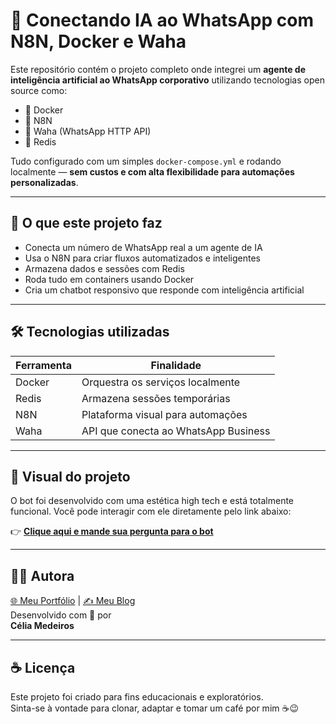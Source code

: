 # 🤖 Conectando IA ao WhatsApp com N8N, Docker e Waha

Este repositório contém o projeto completo onde integrei um **agente de inteligência artificial ao WhatsApp corporativo** utilizando tecnologias open source como:

- 🐳 Docker  
- 🔄 N8N  
- 🔌 Waha (WhatsApp HTTP API)  
- 🧠 Redis  

Tudo configurado com um simples `docker-compose.yml` e rodando localmente — **sem custos e com alta flexibilidade para automações personalizadas**.

---

## 🚀 O que este projeto faz

- Conecta um número de WhatsApp real a um agente de IA
- Usa o N8N para criar fluxos automatizados e inteligentes
- Armazena dados e sessões com Redis
- Roda tudo em containers usando Docker
- Cria um chatbot responsivo que responde com inteligência artificial

---

## 🛠️ Tecnologias utilizadas

| Ferramenta  | Finalidade                             |
|-------------|----------------------------------------|
| Docker      | Orquestra os serviços localmente       |
| Redis       | Armazena sessões temporárias           |
| N8N         | Plataforma visual para automações      |
| Waha        | API que conecta ao WhatsApp Business   |

---

## 📸 Visual do projeto

O bot foi desenvolvido com uma estética high tech e está totalmente funcional. Você pode interagir com ele diretamente pelo link abaixo:

👉 [**Clique aqui e mande sua pergunta para o bot**](https://api.whatsapp.com/send/?phone=556130314116&text=Bot%2C+quero+fazer+uma+pergunta+bem+complexa%21&type=phone_number&app_absent=0)

---

## 👩‍💻 Autora
[🌐 Meu Portfólio](https://ti-experient.netlify.app/) | [✍️ Meu Blog](https://tiexperient-blog.netlify.app/)
<br>
Desenvolvido com 💛 por 
<br>
**Célia Medeiros**  


---

## ☕ Licença

Este projeto foi criado para fins educacionais e exploratórios.  
Sinta-se à vontade para clonar, adaptar e tomar um café por mim ☕😉
